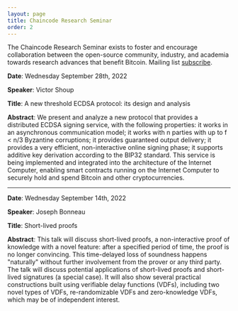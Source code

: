```yaml
---
layout: page
title: Chaincode Research Seminar
order: 2
---
```


<div class="message">
  The Chaincode Research Seminar exists to foster and encourage collaboration between the open-source community, industry, and academia towards research advances that benefit Bitcoin.
  Mailing list <a href="https://gmail.us12.list-manage.com/subscribe?u=d60d7dfc73006b95a62450c30&id=7fa7f74340">subscribe</a>.
</div>

<!---

HTML defines a long list of available inline tags, a complete list of which can be found on the [Mozilla Developer Network](https://developer.mozilla.org/en-US/docs/Web/HTML/Element).
- **To bold text**, use `<strong>`.
- *To italicize text*, use `<em>`.
- Abbreviations, like <abbr title="HyperText Markup Langage">HTML</abbr> should use `<abbr>`, with an optional `title` attribute for the full phrase.
- Citations, like <cite>&mdash; Mark otto</cite>, should use `<cite>`.
- <del>Deleted</del> text should use `<del>` and <ins>inserted</ins> text should use `<ins>`.
- Superscript <sup>text</sup> uses `<sup>` and subscript <sub>text</sub> uses `<sub>`.

--->

**Date**: Wednesday September 28th, 2022

**Speaker**: Victor Shoup

**Title**: A new threshold ECDSA protocol: its design and analysis

**Abstract**: We present and analyze a new protocol that provides a distributed ECDSA signing service, with the following properties: it works in an asynchronous communication model; it works with n parties with up to f < n/3 Byzantine corruptions; it provides guaranteed output delivery; it provides a very efficient, non-interactive online signing phase; it supports additive key derivation according to the BIP32 standard. This service is being implemented and integrated into the architecture of the Internet Computer, enabling smart contracts running on the Internet Computer to securely hold and spend Bitcoin and other cryptocurrencies.

<hr style="border:2px solid light gray">

**Date**: Wednesday September 14th, 2022

**Speaker**: Joseph Bonneau 

**Title**: Short-lived proofs

**Abstract**: This talk will discuss short-lived proofs, a non-interactive proof of knowledge with a novel feature: after a specified period of time, the proof is no longer convincing. This time-delayed loss of soundness happens "naturally" without further involvement from the prover or any third party. The talk will discuss potential applications of short-lived proofs and short-lived signatures (a special case). It will also show several practical constructions built using verifiable delay functions (VDFs), including two novel types of VDFs, re-randomizable VDFs and zero-knowledge VDFs, which may be of independent interest.
